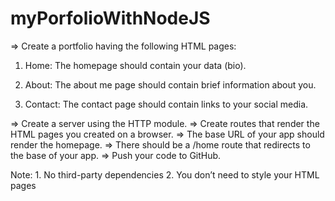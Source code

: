 # myPorfolioWithNodeJS

=> Create a portfolio having the following HTML pages:

1. Home: The homepage should contain your data (bio).

2. About: The about me page should contain brief information about you.

3. Contact: The contact page should contain links to your social media.

=> Create a server using the HTTP module.
=> Create routes that render the HTML pages you created on a browser.
=> The base URL of your app should render the homepage.
=> There should be a /home route that redirects to the base of your app.
=> Push your code to GitHub.

Note: 1. No third-party dependencies
      2. You don’t need to style your HTML pages

